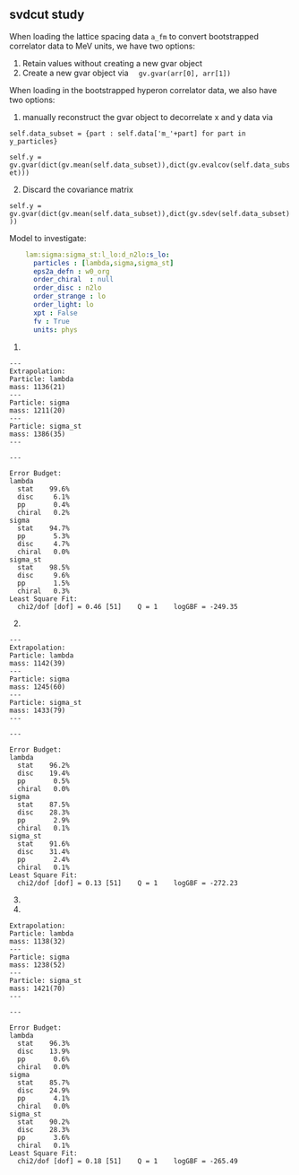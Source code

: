 ## svdcut study ##

When loading the lattice spacing data ``a_fm`` to convert bootstrapped correlator data to MeV units, we have two options:

1. Retain values without creating a new gvar object
2. Create a new gvar object via 
``  gv.gvar(arr[0], arr[1])``

When loading in the bootstrapped hyperon correlator data, we also have two options:
1. manually reconstruct the gvar object to decorrelate x and y data via

`` self.data_subset = {part : self.data['m_'+part] for part in y_particles} ``

``self.y = gv.gvar(dict(gv.mean(self.data_subset)),dict(gv.evalcov(self.data_subset)))``

2. Discard the covariance matrix 

``self.y = gv.gvar(dict(gv.mean(self.data_subset)),dict(gv.sdev(self.data_subset)))``

Model to investigate:
```yaml 
    lam:sigma:sigma_st:l_lo:d_n2lo:s_lo:
      particles : [lambda,sigma,sigma_st]
      eps2a_defn : w0_org
      order_chiral  : null
      order_disc : n2lo
      order_strange : lo
      order_light: lo
      xpt : False
      fv : True
      units: phys
```
1. 
```
---
Extrapolation:
Particle: lambda
mass: 1136(21)
---
Particle: sigma
mass: 1211(20)
---
Particle: sigma_st
mass: 1386(35)
---

---

Error Budget:
lambda
  stat    99.6%
  disc     6.1%
  pp       0.4%
  chiral   0.2%
sigma
  stat    94.7%
  pp       5.3%
  disc     4.7%
  chiral   0.0%
sigma_st
  stat    98.5%
  disc     9.6%
  pp       1.5%
  chiral   0.3%
Least Square Fit:
  chi2/dof [dof] = 0.46 [51]    Q = 1    logGBF = -249.35
```
2. 

```
---
Extrapolation:
Particle: lambda
mass: 1142(39)
---
Particle: sigma
mass: 1245(60)
---
Particle: sigma_st
mass: 1433(79)
---

---

Error Budget:
lambda
  stat    96.2%
  disc    19.4%
  pp       0.5%
  chiral   0.0%
sigma
  stat    87.5%
  disc    28.3%
  pp       2.9%
  chiral   0.1%
sigma_st
  stat    91.6%
  disc    31.4%
  pp       2.4%
  chiral   0.1%
Least Square Fit:
  chi2/dof [dof] = 0.13 [51]    Q = 1    logGBF = -272.23
```


3. 


4. 
```
Extrapolation:
Particle: lambda
mass: 1138(32)
---
Particle: sigma
mass: 1238(52)
---
Particle: sigma_st
mass: 1421(70)
---

---

Error Budget:
lambda
  stat    96.3%
  disc    13.9%
  pp       0.6%
  chiral   0.0%
sigma
  stat    85.7%
  disc    24.9%
  pp       4.1%
  chiral   0.0%
sigma_st
  stat    90.2%
  disc    28.3%
  pp       3.6%
  chiral   0.1%
Least Square Fit:
  chi2/dof [dof] = 0.18 [51]    Q = 1    logGBF = -265.49
```